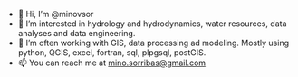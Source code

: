 - 👋 Hi, I’m @minovsor
- 👀 I’m interested in hydrology and hydrodynamics, water resources, data analyses and data engineering.
- 🌱 I’m often working with GIS, data processing ad modeling. Mostly using python, QGIS, excel, fortran, sql, plpgsql, postGIS.
- 📫 You can reach me at mino.sorribas@gmail.com

<!---
minovsor/minovsor is a ✨ special ✨ repository because its `README.md` (this file) appears on your GitHub profile.
You can click the Preview link to take a look at your changes.
--->
